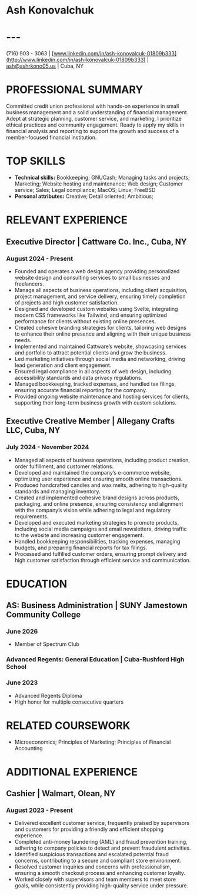 # Ash Konovalchuk

# ---

(716) 903 \- 3063 | [www.linkedin.com/in/ash-konovalcuk-01809b333](http://www.linkedin.com/in/ash-konovalcuk-01809b333) | ash@ashrkono05.us | Cuba, NY 

# **PROFESSIONAL SUMMARY**

Committed credit union professional with hands-on experience in small business management and a solid understanding of financial management. Adept at strategic planning, customer service, and marketing, I prioritize ethical practices and community engagement. Ready to apply my skills in financial analysis and reporting to support the growth and success of a member-focused financial institution.

# **TOP SKILLS**		

* **Technical skills:** Bookkeeping; GNUCash; Managing tasks and projects; Marketing; Website hosting and maintenance; Web design; Customer service; Sales; Legal compliance;  MacOS; Linux; FreeBSD  
* **Personal attributes:** Creative; Detail oriented; Ambitious; 

# **RELEVANT EXPERIENCE**

## **Executive Director | Cattware Co. Inc., Cuba, NY**

### August 2024 \- Present 

* Founded and operates a web design agency providing personalized website design and consulting services to small businesses and freelancers.  
* Manage all aspects of business operations, including client acquisition, project management, and service delivery, ensuring timely completion of projects and high customer satisfaction.  
* Designed and developed custom websites using Svelte, integrating modern CSS frameworks like Tailwind, and ensuring optimized performance for clients without existing online presences.  
* Created cohesive branding strategies for clients, tailoring web designs to enhance their online presence and aligning with their unique business needs.  
* Implemented and maintained Cattware’s website, showcasing services and portfolio to attract potential clients and grow the business.  
* Led marketing initiatives through social media and networking, driving lead generation and client engagement.  
* Ensured legal compliance in all aspects of web design, including accessibility standards and data privacy regulations.  
* Managed bookkeeping, tracked expenses, and handled tax filings, ensuring accurate financial reporting for the company.  
* Provided ongoing website maintenance and hosting services for clients, supporting their long-term business growth with custom solutions.

## **Executive Creative Member | Allegany Crafts LLC, Cuba, NY**      

### July 2024 \- November 2024 

* Managed all aspects of business operations, including product creation, order fulfillment, and customer relations.  
* Developed and maintained the company’s e-commerce website, optimizing user experience and ensuring smooth online transactions.  
* Produced handcrafted candles and wax melts, adhering to high-quality standards and managing inventory.  
* Created and implemented cohesive brand designs across products, packaging, and online presence, ensuring consistency and alignment with the company’s vision while adhering to legal and regulatory requirements.  
* Developed and executed marketing strategies to promote products, including social media campaigns and email newsletters, driving traffic to the website and increasing customer engagement.  
* Handled bookkeeping responsibilities, tracking expenses, managing budgets, and preparing financial reports for tax filings.  
* Processed and fulfilled customer orders, ensuring prompt delivery and high customer satisfaction through efficient service and communication.

# **EDUCATION**

## **AS: Business Administration | SUNY Jamestown Community College**

### June 2026 

* Member of Spectrum Club

### **Advanced Regents: General Education | Cuba-Rushford High School**

### June 2023

* Advanced Regents Diploma  
* High honor for multiple consecutive quarters

# **RELATED COURSEWORK**

* Microeconomics; Principles of Marketing; Principles of Financial Accounting

# **ADDITIONAL EXPERIENCE** 

## **Cashier | Walmart, Olean, NY**                                                                                          

### August 2023 \- Present 

* Delivered excellent customer service, frequently praised by supervisors and customers for providing a friendly and efficient shopping experience.  
* Completed anti-money laundering (AML) and fraud prevention training, adhering to company policies to detect and prevent fraudulent activities.  
* Identified suspicious transactions and escalated potential fraud concerns, contributing to a secure and compliant store environment.  
* Resolved customer inquiries and concerns with professionalism, ensuring a smooth checkout process and enhancing customer loyalty.  
* Worked closely with supervisors and team members to meet store goals, while consistently providing high-quality service under pressure.